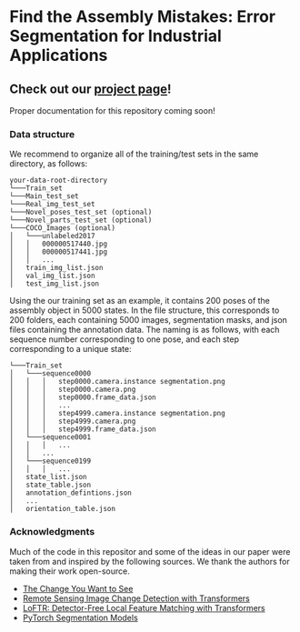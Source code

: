 # Find the Assembly Mistakes: Error Segmentation for Industrial Applications

## Check out our [project page](https://timschoonbeek.github.io/error_seg)!

Proper documentation for this repository coming soon!





### Data structure
We recommend to organize all of the training/test sets in the same directory, as follows:
```
your-data-root-directory
└───Train_set
└───Main_test_set
└───Real_img_test_set
└───Novel_poses_test_set (optional)
└───Novel_parts_test_set (optional)
└───COCO_Images (optional)
│   └───unlabeled2017
│   │   000000517440.jpg
│   │   000000517441.jpg
│   │   ...
│   train_img_list.json
│   val_img_list.json
│   test_img_list.json
```

Using the our training set as an example, it contains 200 poses of the assembly object in 5000 states. In the file structure, this corresponds to 200 folders, each containing 5000 images, segmentation masks, and json files containing the annotation data. The naming is as follows, with each sequence number corresponding to one pose, and each step corresponding to a unique state:
```
└───Train_set
│   └───sequence0000
│   │   │   step0000.camera.instance segmentation.png
│   │   │   step0000.camera.png
│   │   │   step0000.frame_data.json
│   │   │   ...
│   │   │   step4999.camera.instance segmentation.png
│   │   │   step4999.camera.png
│   │   │   step4999.frame_data.json
│   └───sequence0001
│   │   │   ...
│   │   ...
│   └───sequence0199
│   │   │   ...
│   state_list.json
│   state_table.json
│   annotation_defintions.json
│   ...
│   orientation_table.json
```


### Acknowledgments
Much of the code in this repositor and some of the ideas in our paper were taken from and inspired by the following sources. We thank the authors for making their work open-source.
- [The Change You Want to See](https://github.com/ragavsachdeva/The-Change-You-Want-to-See)
- [Remote Sensing Image Change Detection with Transformers](https://github.com/justchenhao/BIT_CD)
- [LoFTR: Detector-Free Local Feature Matching with Transformers](https://github.com/zju3dv/LoFTR/tree/master)
- [PyTorch Segmentation Models](https://github.com/jlcsilva/segmentation_models.pytorch)
